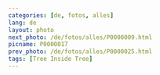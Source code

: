 ```yaml
---
categories: [de, fotos, alles]
lang: de
layout: photo
next_photo: /de/fotos/alles/P0000009.html
picname: P0000017
prev_photo: /de/fotos/alles/P0000025.html
tags: [Tree Inside Tree]
---
```

